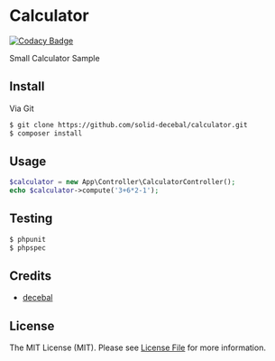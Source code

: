 # Calculator
[![Codacy Badge](https://api.codacy.com/project/badge/grade/75d3a9fc66ef412389d1108ca53bcc48)](https://www.codacy.com/app/decebal1988/solid-calculator)

Small Calculator Sample

## Install

Via Git

``` bash
$ git clone https://github.com/solid-decebal/calculator.git
$ composer install
```

## Usage

``` php
$calculator = new App\Controller\CalculatorController();
echo $calculator->compute('3+6*2-1');
```

## Testing

``` bash
$ phpunit
$ phpspec
```

## Credits

- [decebal](https://github.com/decebal)

## License

The MIT License (MIT). Please see [License File](LICENSE.md) for more
information.
